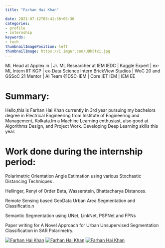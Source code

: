 ```yaml
---
title: "Farhan Hai Khan"

date: 2021-07-12T03:41:56+05:30
categories:
- profile
- internship
keywords:
- tech
thumbnailImagePosition: left
thumbnailImage: https://i.imgur.com/UDk5txi.jpg
---
```




ML Head at Applex.in | Jr. ML Researcher at IEM IEDC | Kaggle Expert | ex-ML Intern IIT KGP | ex-Data Science Intern BrickView Studios | WoC 20 and GSSoC 21 Mentor | AI Team @DSC-IEM | Core IET IEM | IEM EE

<!--more-->

# Summary:
Hello,this is Farhan Hai Khan currently in 3rd year pursuing my bachelors degree in Electrical Engineering from Institute of Engineering and Management, Kolkata.Im a Machine Learning enthusiast, also good at Algorithms Design, and Project Work. Developing Deep Learning skills this year.

# Work done during the internship period:
Polarimetric Orientation Angle Estimation using various Stochastic Distancing Techniques .

Hellinger, Renyi of Order Beta, Wasserstein, Bhattacharya Distances.

Remote Sensing based GeoData Urban Area Segmentation and Classificatio.n

Semantic Segmentation using UNet, LinkNet, PSPNet and FPNs

Paper writing for A Novel Approach for Urban Unsupervised Segmentation Classification in SAR Polarimetry.




[![Farhan Hai Khan](https://i.imgur.com/a3G3rKd.png)](https://twitter.com/itsmetheswagger) [![Farhan Hai Khan](https://i.imgur.com/NIzjfgH.png)](https://www.linkedin.com/in/fkpro/) [![Farhan Hai Khan](https://i.imgur.com/hxektbk.png)](https://github.com/khanfarhan10)

